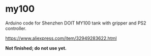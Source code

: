 # my100
Arduino code for Shenzhen DOIT MY100 tank with gripper and PS2 controller.

https://www.aliexpress.com/item/32949283622.html

**Not finished; do not use yet.**

